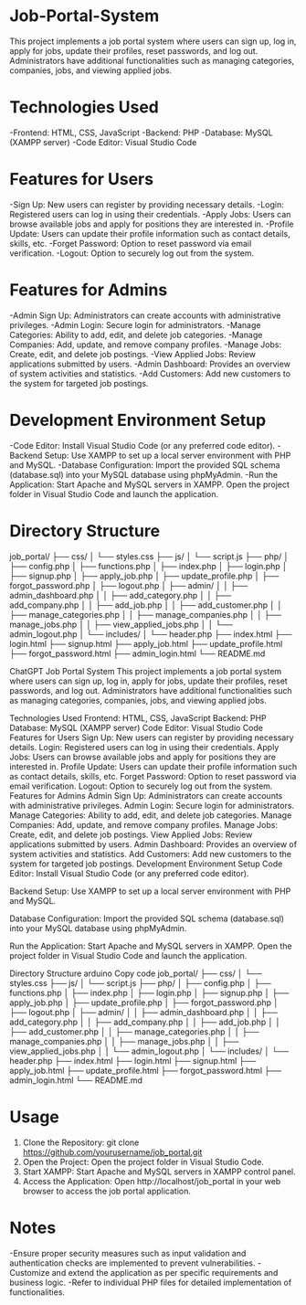 # Job-Portal-System
This project implements a job portal system where users can sign up, log in, apply for jobs, update their profiles, reset passwords, and log out. Administrators have additional functionalities such as managing categories, companies, jobs, and viewing applied jobs.

# Technologies Used
-Frontend: HTML, CSS, JavaScript
-Backend: PHP
-Database: MySQL (XAMPP server)
-Code Editor: Visual Studio Code

# Features for Users
-Sign Up: New users can register by providing necessary details.
-Login: Registered users can log in using their credentials.
-Apply Jobs: Users can browse available jobs and apply for positions they are interested in.
-Profile Update: Users can update their profile information such as contact details, skills, etc.
-Forget Password: Option to reset password via email verification.
-Logout: Option to securely log out from the system.

# Features for Admins
-Admin Sign Up: Administrators can create accounts with administrative privileges.
-Admin Login: Secure login for administrators.
-Manage Categories: Ability to add, edit, and delete job categories.
-Manage Companies: Add, update, and remove company profiles.
-Manage Jobs: Create, edit, and delete job postings.
-View Applied Jobs: Review applications submitted by users.
-Admin Dashboard: Provides an overview of system activities and statistics.
-Add Customers: Add new customers to the system for targeted job postings.

# Development Environment Setup
-Code Editor: Install Visual Studio Code (or any preferred code editor).
-Backend Setup: Use XAMPP to set up a local server environment with PHP and MySQL.
-Database Configuration: Import the provided SQL schema (database.sql) into your MySQL database using phpMyAdmin.
-Run the Application: Start Apache and MySQL servers in XAMPP. Open the project folder in Visual Studio Code and launch the application.

# Directory Structure
job_portal/
├── css/
│   └── styles.css
├── js/
│   └── script.js
├── php/
│   ├── config.php
│   ├── functions.php
│   ├── index.php
│   ├── login.php
│   ├── signup.php
│   ├── apply_job.php
│   ├── update_profile.php
│   ├── forgot_password.php
│   ├── logout.php
│   ├── admin/
│   │   ├── admin_dashboard.php
│   │   ├── add_category.php
│   │   ├── add_company.php
│   │   ├── add_job.php
│   │   ├── add_customer.php
│   │   ├── manage_categories.php
│   │   ├── manage_companies.php
│   │   ├── manage_jobs.php
│   │   ├── view_applied_jobs.php
│   │   └── admin_logout.php
│   └── includes/
│       └── header.php
├── index.html
├── login.html
├── signup.html
├── apply_job.html
├── update_profile.html
├── forgot_password.html
├── admin_login.html
└── README.md

ChatGPT
Job Portal System
This project implements a job portal system where users can sign up, log in, apply for jobs, update their profiles, reset passwords, and log out. Administrators have additional functionalities such as managing categories, companies, jobs, and viewing applied jobs.

Technologies Used
Frontend: HTML, CSS, JavaScript
Backend: PHP
Database: MySQL (XAMPP server)
Code Editor: Visual Studio Code
Features for Users
Sign Up: New users can register by providing necessary details.
Login: Registered users can log in using their credentials.
Apply Jobs: Users can browse available jobs and apply for positions they are interested in.
Profile Update: Users can update their profile information such as contact details, skills, etc.
Forget Password: Option to reset password via email verification.
Logout: Option to securely log out from the system.
Features for Admins
Admin Sign Up: Administrators can create accounts with administrative privileges.
Admin Login: Secure login for administrators.
Manage Categories: Ability to add, edit, and delete job categories.
Manage Companies: Add, update, and remove company profiles.
Manage Jobs: Create, edit, and delete job postings.
View Applied Jobs: Review applications submitted by users.
Admin Dashboard: Provides an overview of system activities and statistics.
Add Customers: Add new customers to the system for targeted job postings.
Development Environment Setup
Code Editor: Install Visual Studio Code (or any preferred code editor).

Backend Setup: Use XAMPP to set up a local server environment with PHP and MySQL.

Database Configuration: Import the provided SQL schema (database.sql) into your MySQL database using phpMyAdmin.

Run the Application: Start Apache and MySQL servers in XAMPP. Open the project folder in Visual Studio Code and launch the application.

Directory Structure
arduino
Copy code
job_portal/
├── css/
│   └── styles.css
├── js/
│   └── script.js
├── php/
│   ├── config.php
│   ├── functions.php
│   ├── index.php
│   ├── login.php
│   ├── signup.php
│   ├── apply_job.php
│   ├── update_profile.php
│   ├── forgot_password.php
│   ├── logout.php
│   ├── admin/
│   │   ├── admin_dashboard.php
│   │   ├── add_category.php
│   │   ├── add_company.php
│   │   ├── add_job.php
│   │   ├── add_customer.php
│   │   ├── manage_categories.php
│   │   ├── manage_companies.php
│   │   ├── manage_jobs.php
│   │   ├── view_applied_jobs.php
│   │   └── admin_logout.php
│   └── includes/
│       └── header.php
├── index.html
├── login.html
├── signup.html
├── apply_job.html
├── update_profile.html
├── forgot_password.html
├── admin_login.html
└── README.md

# Usage
1. Clone the Repository:
   git clone https://github.com/yourusername/job_portal.git
2. Open the Project:
   Open the project folder in Visual Studio Code.
3. Start XAMPP:
   Start Apache and MySQL servers in XAMPP control panel.
4. Access the Application:
   Open http://localhost/job_portal in your web browser to access the job portal application.

# Notes
-Ensure proper security measures such as input validation and authentication checks are implemented to prevent vulnerabilities.
-Customize and extend the application as per specific requirements and business logic.
-Refer to individual PHP files for detailed implementation of functionalities.
